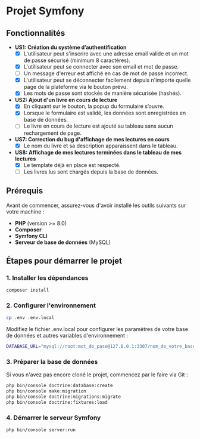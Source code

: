 # Projet Symfony

## Fonctionnalités

- **US1: Création du système d’authentification**
    - [x] L'utilisateur peut s'inscrire avec une adresse email valide et un mot de passe sécurisé (minimum 8 caractères).
    - [x] L'utilisateur peut se connecter avec son email et mot de passe.
    - [ ] Un message d'erreur est affiché en cas de mot de passe incorrect.
    - [x] L'utilisateur peut se déconnecter facilement depuis n'importe quelle page de la plateforme via le bouton prévu.
    - [x] Les mots de passe sont stockés de manière sécurisée (hashés).
- **US2: Ajout d'un livre en cours de lecture**
    - [x] En cliquant sur le bouton, la popup du formulaire s’ouvre.
    - [x] Lorsque le formulaire est validé, les données sont enregistrées en base de données.
    - [ ] Le livre en cours de lecture est ajouté au tableau sans aucun rechargement de page.
- **US7: Correction du bug d'affichage de mes lectures en cours**
    - [x] Le nom du livre et sa description apparaissent dans le tableau.
- **US8: Affichage de mes lectures terminées dans le tableau de mes lectures**
    - [x] Le template déjà en place est respecté.
    - [ ] Les livres lus sont chargés depuis la base de données.

## Prérequis

Avant de commencer, assurez-vous d'avoir installé les outils suivants sur votre machine :

- **PHP** (version >= 8.0)
- **Composer**
- **Symfony CLI**
- **Serveur de base de données** (MySQL)

## Étapes pour démarrer le projet

### 1. Installer les dépendances

```bash
composer install
```

### 2. Configurer l'environnement

```bash
cp .env .env.local
```

Modifiez le fichier .env.local pour configurer les paramètres de votre base de données et autres variables d'environnement :

```bash
DATABASE_URL="mysql://root:mot_de_pase@127.0.0.1:3307/nom_de_votre_base_de_donnees"
```

### 3. Préparer la base de données

Si vous n'avez pas encore cloné le projet, commencez par le faire via Git :

```bash
php bin/console doctrine:database:create
php bin/console make:migration
php bin/console doctrine:migrations:migrate
php bin/console doctrine:fixtures:load
```

### 4. Démarrer le serveur Symfony

```bash
php bin/console server:run
```
